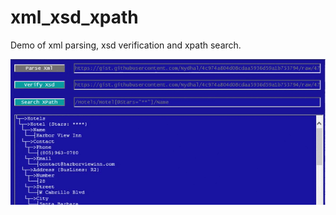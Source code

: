 # xml_xsd_xpath
Demo of xml parsing, xsd verification and xpath search.

![](https://raw.githubusercontent.com/Nydhal/xml_xsd_xpath/master/aesthetic.gif)
